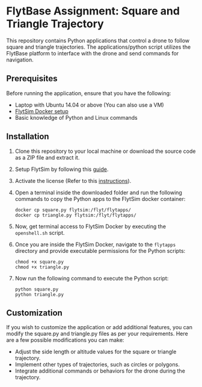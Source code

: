 # FlytBase Assignment: Square and Triangle Trajectory

This repository contains Python applications that control a drone to follow square and triangle trajectories. The applications/python script utilizes the FlytBase platform to interface with the drone and send commands for navigation.

## Prerequisites
Before running the application, ensure that you have the following:
- Laptop with Ubuntu 14.04 or above (You can also use a VM)
- [FlytSim Docker setup](https://github.com/flytbase/flytsim-docker/releases/)
- Basic knowledge of Python and Linux commands

## Installation
1. Clone this repository to your local machine or download the source code as a ZIP file and extract it.
2. Setup FlytSim by following this [guide](https://github.com/flytbase/flytdocs/blob/master/flytsim/flytsim-docker/setup.md).
3. Activate the license (Refer to this [instructions](https://github.com/flytbase/flytdocs/blob/master/flytsim/flytsim-docker/activation.md)).
4. Open a terminal inside the downloaded folder and run the following commands to copy the Python apps to the FlytSim docker container:
   ```shell
   docker cp square.py flytsim:/flyt/flytapps/
   docker cp triangle.py flytsim:/flyt/flytapps/
   ```

5. Now, get terminal access to FlytSim Docker by executing the `openshell.sh` script.

6. Once you are inside the FlytSim Docker, navigate to the `flytapps` directory and provide executable permissions for the Python scripts:
    ```shell
    chmod +x square.py
    chmod +x triangle.py
    ```   
7. Now run the following command to execute the Python script:
    ```shell
    python square.py
    python triangle.py
    ```

## Customization
If you wish to customize the application or add additional features, you can modify the square.py and triangle.py files as per your requirements. Here are a few possible modifications you can make:
- Adjust the side length or altitude values for the square or triangle trajectory.
- Implement other types of trajectories, such as circles or polygons.
- Integrate additional commands or behaviors for the drone during the trajectory.
